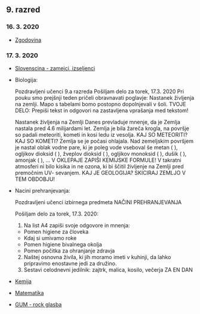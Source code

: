 ## 9. razred

### 16. 3. 2020

* [Zgodovina](zgodovina/blokovsko-razdeljen-svet.pdf)

### 17. 3. 2020

* [Slovenscina - zamejci, izseljenci](slovenscina/ZAMEJCI-IZSELJENCI.pdf)
* Biologija:

    >>>
    Pozdravljeni učenci 9.a razreda
    Pošiljam delo za torek, 17.3. 2020
    Pri pouku smo prejšnji teden pričeli obravnavati poglavje: Nastanek življenja na zemlji.
    Mapo s tabelami bomo postopno dopolnjevali v šoli.
    TVOJE DELO:
    Prepiši tekst in odgovori na zastavljena vprašanja med tekstom!

    Nastanek življenja na Zemlji
    Danes prevladuje mnenje, da je Zemlja nastala pred 4.6 milijardami let.
    Zemlja je bila žareča krogla, na površje so padali meteoriti, kometi in kosi ledu iz vesolja.
    KAJ SO METEORITI?
    KAJ SO KOMETI?
    Zemlja se je počasi ohlajala.
    Nad zemeljskim površjem je nastal oblak vodne pare, ki je poleg vode vseboval še metan ( ), ogljikov dioksid ( ), žveplov dioksid ( ), ogljikov monoksid ( ), dušik ( ), amonjak ( ), …
    V OKLEPAJE ZAPIŠI KEMIJSKE FORMULE!
    V takratni atmosferi ni bilo kisika in ne ozona, ki bi ščitil življenje na Zemlji pred premočnim UV- sevanjem.
    KAJ JE GEOLOGIJA?
    SKICIRAJ ZEMLJO V TEM OBDOBJU!
    >>>

* Nacini prehranjevanja:

    >>>
    Pozdravljeni učenci izbirnega predmeta NAČINI PREHRANJEVANJA

    Pošiljam delo za torek, 17.3. 2020:
    1. Na list A4 zapiši svoje odgovore in mnenja:
    - Pomen higiene za človeka
    - Kdaj si umivamo roke
    - Pomen higiene bivalnega okolja
    - Pomen počitka za ohranjanje zdravja

    2. Naštej osnovna živila, ki jih moramo imeti v kuhinji, da lahko pripravimo enostavne jedi za družino.
    3. Sestavi celodnevni jedilnik: zajtrk, malica, kosilo, večerja
    ZA EN DAN
    >>>

* [Kemija](kemija/2020-03-17-kemija.pdf)
* [Matematika](matematika/2020-03-17-matematika.pdf)
* [GUM - rock glasba](gum/Glasba-rock.pdf)